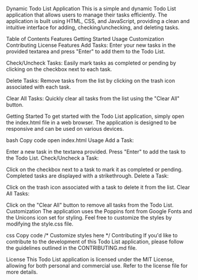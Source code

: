 
Dynamic Todo List Application
This is a simple and dynamic Todo List application that allows users to manage their tasks efficiently. The application is built using HTML, CSS, and JavaScript, providing a clean and intuitive interface for adding, checking/unchecking, and deleting tasks.

Table of Contents
Features
Getting Started
Usage
Customization
Contributing
License
Features
Add Tasks: Enter your new tasks in the provided textarea and press "Enter" to add them to the Todo List.

Check/Uncheck Tasks: Easily mark tasks as completed or pending by clicking on the checkbox next to each task.

Delete Tasks: Remove tasks from the list by clicking on the trash icon associated with each task.

Clear All Tasks: Quickly clear all tasks from the list using the "Clear All" button.

Getting Started
To get started with the Todo List application, simply open the index.html file in a web browser. The application is designed to be responsive and can be used on various devices.

bash
Copy code
open index.html
Usage
Add a Task:

Enter a new task in the textarea provided.
Press "Enter" to add the task to the Todo List.
Check/Uncheck a Task:

Click on the checkbox next to a task to mark it as completed or pending.
Completed tasks are displayed with a strikethrough.
Delete a Task:

Click on the trash icon associated with a task to delete it from the list.
Clear All Tasks:

Click on the "Clear All" button to remove all tasks from the Todo List.
Customization
The application uses the Poppins font from Google Fonts and the Unicons icon set for styling. Feel free to customize the styles by modifying the style.css file.

css
Copy code
/* Customize styles here */
Contributing
If you'd like to contribute to the development of this Todo List application, please follow the guidelines outlined in the CONTRIBUTING.md file.

License
This Todo List application is licensed under the MIT License, allowing for both personal and commercial use. Refer to the license file for more details.
